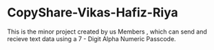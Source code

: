 # CopyShare-Vikas-Hafiz-Riya
This is the minor project created by us Members , which can send and recieve text data using a 7 - Digit Alpha Numeric Passcode.
